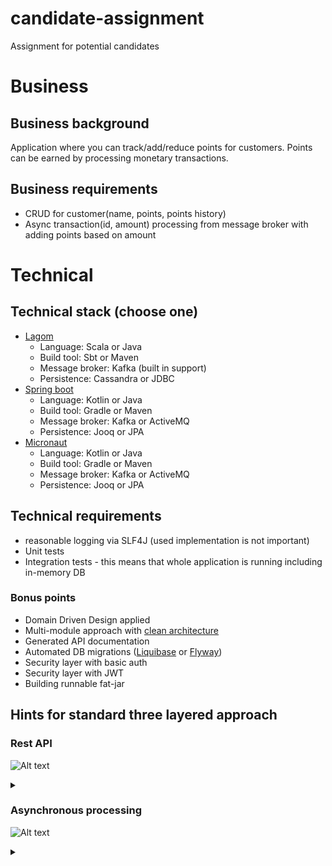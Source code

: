 # candidate-assignment
Assignment for potential candidates

# Business 

## Business background
Application where you can track/add/reduce points for customers. Points can be earned by processing
monetary transactions.

## Business requirements

* CRUD for customer(name, points, points history)
* Async transaction(id, amount) processing from message broker with adding points based on amount

# Technical 

## Technical stack (choose one)

* [Lagom](https://www.lagomframework.com/)
  * Language: Scala or Java 
  * Build tool: Sbt or Maven
  * Message broker: Kafka (built in support)
  * Persistence: Cassandra or JDBC 
* [Spring boot](https://spring.io/projects/spring-boot)
  * Language: Kotlin or Java 
  * Build tool: Gradle or Maven
  * Message broker: Kafka or ActiveMQ
  * Persistence: Jooq or JPA 
* [Micronaut](https://micronaut.io/)
  * Language: Kotlin or Java 
  * Build tool: Gradle or Maven
  * Message broker: Kafka or ActiveMQ
  * Persistence: Jooq or JPA

## Technical requirements

* reasonable logging via SLF4J (used implementation is not important) 
* Unit tests
* Integration tests - this means that whole application is running including in-memory DB

### Bonus points

* Domain Driven Design applied
* Multi-module approach with [clean architecture](https://medium.freecodecamp.org/a-quick-introduction-to-clean-architecture-990c014448d2)
* Generated API documentation
* Automated DB migrations ([Liquibase](https://www.liquibase.org/) or [Flyway](https://flywaydb.org/))
* Security layer with basic auth
* Security layer with JWT
* Building runnable fat-jar

## Hints for standard three layered approach

### Rest API

![Alt text](https://g.gravizo.com/source/rest_api_mark_1?https%3A%2F%2Fraw.githubusercontent.com%2Fbassmake%2Fcandidate-assignment%2Fmaster%2FREADME.md)
<details> 
<summary></summary>
rest_api_mark_1

@startuml;

title Rest API;

actor Client as u;
participant Controller as c;
participant Service as s;
participant Repository as r;
database DB as db;

u -> c: HTTP request;
c -> s: send data to service method;
s -> r: call repository method;
r -> db: execute query;
db -> r: receive data, map to classes;
r -> s: return business object;
s -> c: return data;
c -> u: HTTP response;

@enduml

rest_api_mark_1
</details>

### Asynchronous processing

![Alt text](https://g.gravizo.com/source/async_mark?https%3A%2F%2Fraw.githubusercontent.com%2Fbassmake%2Fcandidate-assignment%2Fmaster%2FREADME.md)

<details>
<summary></summary>
async_mark

@startuml;

title Async processing;

actor "external producer" as ep;
queue "message broker" as mb;
participant "message consumer" as mc;
participant Service as s;
participant Repository as r;
database DB as db;

ep ->> mb: produce message;
mc ->> mb: consume message;
mc ->> s: send data to service method;
s -> r: call repository method;
r -> db: execute query;
db -> r: receive data, map to classes;
r -> s: return business object;

@enduml

async_mark
</details>
